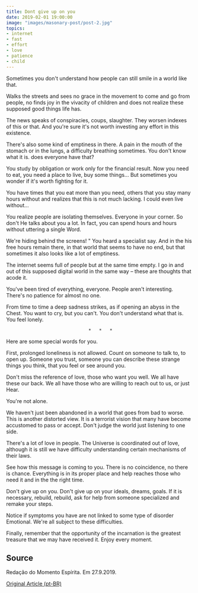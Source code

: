```yaml
---
title: Dont give up on you
date: 2019-02-01 19:00:00
image: "images/masonary-post/post-2.jpg"
topics: 
- internet
- fast
- effort
- love
- patience
- child
---
```


Sometimes you don't understand how people can still smile in a world
like that.

Walks the streets and sees no grace in the movement to come and go from people, no
finds joy in the vivacity of children and does not realize these supposed
good things life has.

The news speaks of conspiracies, coups, slaughter. They worsen indexes of this
or that. And you're sure it's not worth investing any effort
in this existence.

There's also some kind of emptiness in there. A pain in the mouth of the stomach or in the
lungs, a difficulty breathing sometimes. You don't know what it is.
does everyone have that?

You study by obligation or work only for the financial result. Now
you need to eat, you need a place to live, buy some things...
But sometimes you wonder if it's worth fighting for it.

You have times that you eat more than you need, others that you stay many hours without
and realizes that this is not much lacking. I could even live without...

You realize people are isolating themselves. Everyone in your corner. So don't
He talks about you a lot. In fact, you can spend hours and hours without uttering a single
Word.

We're hiding behind the screens! " You heard a specialist say. And in the
his free hours remain there, in that world that seems to have no end, but that
sometimes it also looks like a lot of emptiness.

The internet seems full of people but at the same time empty. I go in and out of this
supposed digital world in the same way – these are thoughts that acode it.

You've been tired of everything, everyone. People aren't interesting. There's no
patience for almost no one.

From time to time a deep sadness strikes, as if opening an abyss in the
Chest. You want to cry, but you can't. You don't understand what that is.
You feel lonely.

                                   *   *   *

Here are some special words for you.

First, prolonged loneliness is not allowed. Count on someone to talk to,
to open up. Someone you trust, someone you can describe these
strange things you think, that you feel or see around you.

Don't miss the reference of love, those who want you well. We all have these
our back. We all have those who are willing to reach out to us, or just
Hear.

You're not alone.

We haven't just been abandoned in a world that goes from bad to worse. This is
another distorted view. It is a terrorist vision that many have become accustomed to
pass or accept. Don't judge the world just listening to one side.

There's a lot of love in people. The Universe is coordinated out of love, although it is still
we have difficulty understanding certain mechanisms of their laws.

See how this message is coming to you. There is no coincidence, no
there is chance. Everything is in its proper place and help reaches those who need it and in the
the right time.

Don't give up on you. Don't give up on your ideals, dreams, goals. If it is
necessary, rebuild, rebuild, ask for help from someone specialized and
remake your steps.

Notice if symptoms you have are not linked to some type of disorder
Emotional. We're all subject to these difficulties.

Finally, remember that the opportunity of the incarnation is the greatest treasure that
we may have received it. Enjoy every moment.

## Source
Redação do Momento Espírita.
Em 27.9.2019. 


[Original Article (pt-BR)](http://www.momento.com.br/pt/ler_texto.php?id=5856)
